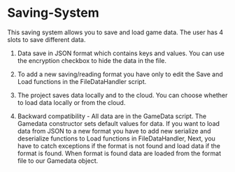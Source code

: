 # Saving-System

This saving system allows you to save and load game data. The user has 4 slots to save different data.

1. Data save in JSON format which contains keys and values. You can use the encryption checkbox to hide the data in the file.

2. To add a new saving/reading format you have only to edit the Save and Load functions in the FileDataHandler script.  

3. The project saves data locally and to the cloud. You can choose whether to load data locally or from the cloud. 

4. Backward compatibility - All data are in the GameData script. The Gamedata constructor sets default values for data.
If you want to load data from JSON to a new format you have to add new serialize and deserialize functions to Load functions in FileDataHandler,
Next, you have to catch exceptions if the format is not found and load data if the format is found. 
When format is found data are loaded from the format file to our Gamedata object.
